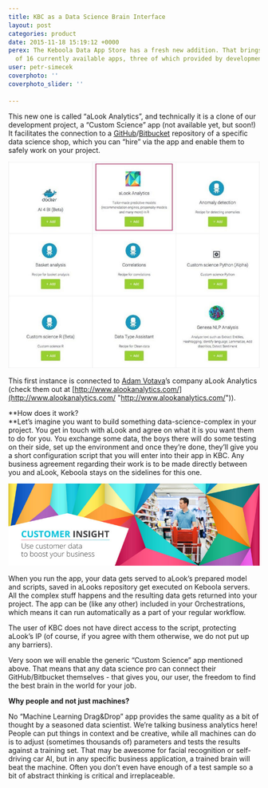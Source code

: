```yaml
---
title: KBC as a Data Science Brain Interface
layout: post
categories: product
date: 2015-11-18 15:19:12 +0000
perex: The Keboola Data App Store has a fresh new addition. That brings us to total
  of 16 currently available apps, three of which provided by development partners
user: petr-simecek
coverphoto: ''
coverphoto_slider: ''

---
```

This new one is called “aLook Analytics”, and technically it is a clone of our development project, a “Custom Science” app (not available yet, but soon!) It facilitates the connection to a [GitHub](https://github.com/)/[Bitbucket](https://bitbucket.org/) repository of a specific data science shop, which you can “hire” via the app and enable them to safely work on your project.

![](/uploads/alookArticle1.jpg)

This first instance is connected to [Adam Votava](https://www.linkedin.com/in/adamvotava)’s company aLook Analytics (check them out at [http://www.alookanalytics.com/](http://www.alookanalytics.com/ "http://www.alookanalytics.com/")).

\**How does it work?  
\**Let’s imagine you want to build something data-science-complex in your project. You get in touch with aLook and agree on what it is you want them to do for you. You exchange some data, the boys there will do some testing on their side, set up the environment and once they’re done, they’ll give you a short configuration script that you will enter into their app in KBC. Any business agreement regarding their work is to be made directly between you and aLook, Keboola stays on the sidelines for this one.

![](/uploads/alookArticle2.jpg)

When you run the app, your data gets served to aLook’s prepared model and scripts, saved in aLooks repository get executed on Keboola servers. All the complex stuff happens and the resulting data gets returned into your project. The app can be (like any other) included in your Orchestrations, which means it can run automatically as a part of your regular workflow.

The user of KBC does not have direct access to the script, protecting aLook’s IP (of course, if you agree with them otherwise, we do not put up any barriers).

Very soon we will enable the generic “Custom Science” app mentioned above. That means that any data science pro can connect their GitHub/Bitbucket themselves - that gives you, our user, the freedom to find the best brain in the world for your job.

**Why people and not just machines?**

No “Machine Learning Drag&Drop” app provides the same quality as a bit of thought by a seasoned data scientist. We’re talking business analytics here! People can put things in context and be creative, while all machines can do is to adjust (sometimes thousands of) parameters and tests the results against a training set. That may be awesome for facial recognition or self-driving car AI, but in any specific business application, a trained brain will beat the machine. Often you don’t even have enough of a test sample so a bit of abstract thinking is critical and irreplaceable.